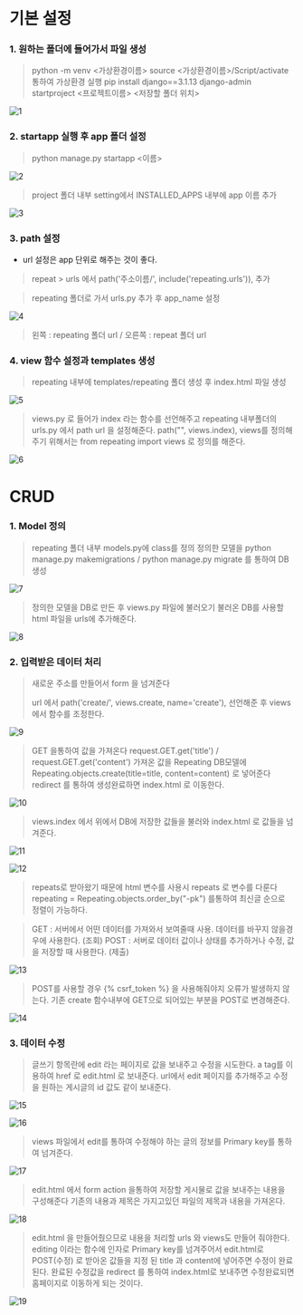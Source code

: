 # 기본 설정

### 1. 원하는 폴더에 들어가서 파일 생성

> python -m venv <가상환경이름>
> source <가상환경이름>/Script/activate 통하여 가상환경 실행
> pip install django==3.1.13 
> django-admin startproject <프로젝트이름> <저장할 폴더 위치>

![1](images/1.PNG)

### 2. startapp 실행 후 app 폴더 설정

> python manage.py startapp <이름>

![2](images/2.PNG)

> project 폴더 내부 setting에서 INSTALLED_APPS 내부에 app 이름 추가

![3](images/3.PNG)

### 3. path 설정
  
  - url 설정은 app 단위로 해주는 것이 좋다.

> repeat > urls 에서 path('주소이름/', include('repeating.urls')), 추가

> repeating 폴더로 가서 urls.py 추가 후 app_name 설정

![4](images/4.PNG)

> 왼쪽 : repeating 폴더 url / 오른쪽 : repeat 폴더 url

### 4. view 함수 설정과 templates 생성

> repeating 내부에 templates/repeating 폴더 생성 후 index.html 파일 생성

![5](images/5.PNG)

> views.py 로 들어가 index 라는 함수를 선언해주고
> repeating 내부폴더의 urls.py 에서 path url 을 설정해준다. path("", views.index),
> views를 정의해주기 위해서는 from repeating import views 로 정의를 해준다.

![6](images/6.PNG)

# CRUD

### 1. Model 정의

> repeating 폴더 내부 models.py에 class를 정의
> 정의한 모델을 python manage.py makemigrations / python manage.py migrate 를 통하여 DB 생성

![7](images/7.PNG)

> 정의한 모델을 DB로 만든 후 views.py 파일에 불러오기
> 불러온 DB를 사용할 html 파일을 urls에 추가해준다.

![8](images/8.PNG)

### 2. 입력받은 데이터 처리

> 새로운 주소를 만들어서 form 을 넘겨준다
> <form action="{% url 'repeating:create' %}">
> url 에서 path('create/', views.create, name='create'), 선언해준 후 views에서 함수를 조정한다.

![9](images/9.PNG)

> GET 을통하여 값을 가져온다
> request.GET.get('title') / request.GET.get('content')
> 가져온 값을 Repeating DB모델에 Repeating.objects.create(title=title, content=content) 로 넣어준다
> redirect 를 통하여 생성완료하면 index.html 로 이동한다.

![10](images/10.PNG)

> views.index 에서 위에서 DB에 저장한 값들을 불러와 index.html 로 값들을 넘겨준다.

![11](images/11.PNG)

![12](images/12.PNG)

> repeats로 받아왔기 때문에 html 변수를 사용시 repeats 로 변수를 다룬다
> repeating = Repeating.objects.order_by("-pk") 를통하여 최신글 순으로 정렬이 가능하다.

> GET : 서버에서 어떤 데이터를 가져와서 보여줄때 사용. 데이터를 바꾸지 않을경우에 사용한다. (조회)
> POST : 서버로 데이터 값이나 상태를 추가하거나 수정, 값을 저장할 때 사용한다. (제출)

![13](images/13.PNG)

> POST를 사용할 경우 {% csrf_token %} 을 사용해줘야지 오류가 발생하지 않는다.
> 기존 create 함수내부에 GET으로 되어있는 부분을 POST로 변경해준다.

![14](images/14.PNG)

### 3. 데이터 수정

> 글쓰기 항목란에 edit 라는 페이지로 값을 보내주고 수정을 시도한다.
> a tag를 이용하여 href 로 edit.html 로 보내준다.
> url에서 edit 페이지를 추가해주고 수정을 원하는 게시글의 id 값도 같이 보내준다.

![15](images/15.PNG)

![16](images/16.PNG)

> views 파일에서 edit를 통하여 수정해야 하는 글의 정보를 Primary key를 통하여 넘겨준다.

![17](images/17.PNG)

> edit.html 에서 form action 을통하여 저장할 게시물로 값을 보내주는 내용을 구성해준다
> 기존의 내용과 제목은 가지고있던 파일의 제목과 내용을 가져온다.

![18](images/18.PNG)

> edit.html 을 만들어줬으므로 내용을 처리할 urls 와 views도 만들어 줘야한다.
> editing 이라는 함수에 인자로 Primary key를 넘겨주어서 edit.html로 POST(수정) 로 받아온 값들을 지정 된 title 과 content에 넣어주면 수정이 완료된다.
> 완료된 수정값을 redirect 를 통하여 index.html로 보내주면 수정완료되면 홈페이지로 이동하게 되는 것이다.

![19](images/19.PNG)